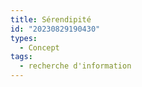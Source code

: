 ```yaml
---
title: Sérendipité
id: "20230829190430"
types:
  - Concept
tags:
  - recherche d'information
---
```


